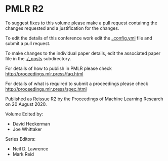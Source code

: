 # PMLR R2

To suggest fixes to this volume please make a pull request containng the changes requested and a justification for the changes.

To edit the details of this conference work edit the [_config.yml](./_config.yml) file and submit a pull request.

To make changes to the individual paper details, edit the associated paper file in the [./_posts](./_posts) subdirectory.

For details of how to publish in PMLR please check http://proceedings.mlr.press/faq.html

For details of what is required to submit a proceedings please check http://proceedings.mlr.press/spec.html



Published as Reissue R2 by the Proceedings of Machine Learning Research on 20 August 2020.

Volume Edited by:
  * David Heckerman
  * Joe Whittaker

Series Editors:
  * Neil D. Lawrence
  * Mark Reid
